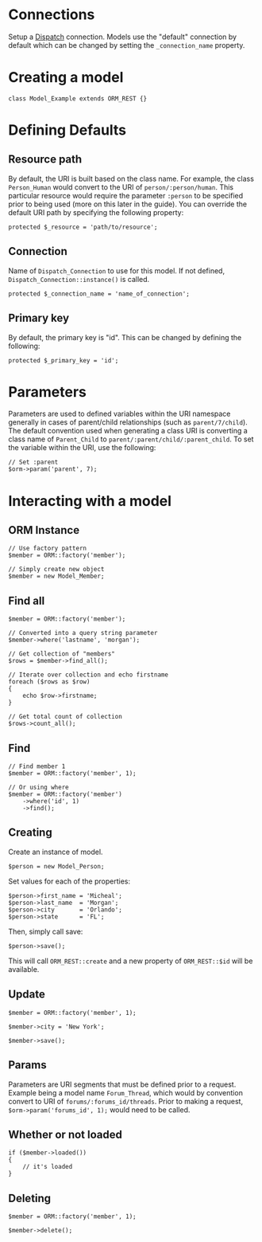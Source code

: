 # Connections

Setup a [Dispatch](https://github.com/morgan/kohana-dispatch) connection. Models use the "default" 
connection by default which can be changed by setting the `_connection_name` property.

# Creating a model

	class Model_Example extends ORM_REST {}

# Defining Defaults

## Resource path

By default, the URI is built based on the class name. For example, the class `Person_Human` would 
convert to the URI of `person/:person/human`. This particular resource would require the parameter 
`:person` to be specified prior to being used (more on this later in the guide). You can override 
the default URI path by specifying the following property: 

	protected $_resource = 'path/to/resource';
	
## Connection
	
Name of `Dispatch_Connection` to use for this model. If not defined, 
`Dispatch_Connection::instance()` is called.
	
	protected $_connection_name = 'name_of_connection';
	
## Primary key

By default, the primary key is "id". This can be changed by defining the following:

	protected $_primary_key = 'id';	
	
# Parameters

Parameters are used to defined variables within the URI namespace generally in cases of 
parent/child relationships (such as `parent/7/child`). The default convention used when 
generating a class URI is converting a class name of `Parent_Child` to 
`parent/:parent/child/:parent_child`. To set the variable within the URI, use the following:

	// Set :parent
	$orm->param('parent', 7);

# Interacting with a model

## ORM Instance

	// Use factory pattern
	$member = ORM::factory('member');

	// Simply create new object
	$member = new Model_Member;

## Find all

	$member = ORM::factory('member');

	// Converted into a query string parameter
	$member->where('lastname', 'morgan');

	// Get collection of "members"
	$rows = $member->find_all();

	// Iterate over collection and echo firstname
	foreach ($rows as $row)
	{
		echo $row->firstname;
	}

	// Get total count of collection
	$rows->count_all();

## Find

	// Find member 1
	$member = ORM::factory('member', 1);

	// Or using where
	$member = ORM::factory('member')
		->where('id', 1)
		->find();

## Creating

Create an instance of model.

	$person = new Model_Person;

Set values for each of the properties:

	$person->first_name	= 'Micheal';
	$person->last_name	= 'Morgan';
	$person->city		= 'Orlando';
	$person->state		= 'FL';

Then, simply call save:

	$person->save();

This will call `ORM_REST::create` and a new property of `ORM_REST::$id` will be available.

## Update

	$member = ORM::factory('member', 1);

	$member->city = 'New York';

	$member->save();

## Params

Parameters are URI segments that must be defined prior to a request. Example being a model name 
`Forum_Thread`, which would by convention convert to URI of `forums/:forums_id/threads`. Prior to 
making a request, `$orm->param('forums_id', 1);` would need to be called.

## Whether or not loaded

	if ($member->loaded())
	{
		// it's loaded
	}

## Deleting

	$member = ORM::factory('member', 1);

	$member->delete();
